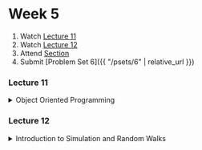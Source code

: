 # Week 5

1.  Watch [Lecture 11](#lecture11)
2.  Watch [Lecture 12](#lecture12)
3.  Attend [Section](https://www.youtube.com/embed/ZFc_utdoexI)
4.  Submit [Problem Set 6]({{ "/psets/6" | relative_url }})

### Lecture 11
<details>
  <summary id="lecture11">Object Oriented Programming</summary>

<div>
    <br>
    <iframe width="560" height="315" src="https://www.youtube.com/embed/FBpe3xFvPrQ?rel=0" frameborder="0" allow="accelerometer; autoplay; encrypted-media; gyroscope; picture-in-picture" allowfullscreen></iframe>
</div>

</details> 

### Lecture 12
<details>
  <summary id="lecture12">Introduction to Simulation and Random Walks</summary>

<div>
    <br>
    <iframe width="560" height="315" src="https://www.youtube.com/embed/C2BBAW78fYg?rel=0" frameborder="0" allow="accelerometer; autoplay; encrypted-media; gyroscope; picture-in-picture" allowfullscreen></iframe>

    <ul>
        <li><a href="https://www.dropbox.com/s/dl/2omaxmjpk11trbt/lecture07.zip?dl=0">Source Code</a></li>
        <li><a href="https://archive.org/download/MIT6.00SCS11/MIT6_00SCS11_lec07_300k.mp4">Video</a></li>
    </ul>
</div>
  
</details>  



